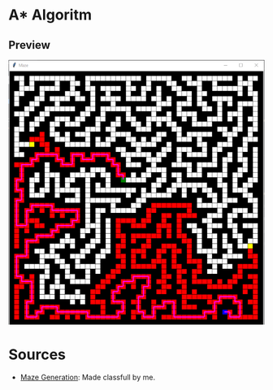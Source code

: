 # A* Algoritm

## Preview

![Maze Finished Preview](images/maze_finished.png)

# Sources
 - [Maze Generation](https://pythonprogramming.altervista.org/tkinter-maze-generator-and-a-game/?doing_wp_cron=1619008759.5031170845031738281250): Made classfull by me.
